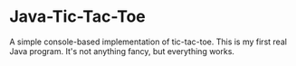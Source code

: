 # Java-Tic-Tac-Toe
A simple console-based implementation of tic-tac-toe.
This is my first real Java program.  It's not anything fancy, but everything works.

